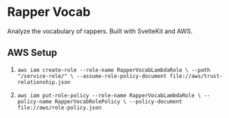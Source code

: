 # Rapper Vocab

Analyze the vocabulary of rappers. Built with SvelteKit and AWS.

## AWS Setup

1. `aws iam create-role --role-name RapperVocabLambdaRole \ --path "/service-role/" \ --assume-role-policy-document file://aws/trust-relationship.json`

2. `aws iam put-role-policy --role-name RapperVocabLambdaRole \ --policy-name RapperVocabRolePolicy \ --policy-document file://aws/role-policy.json`
